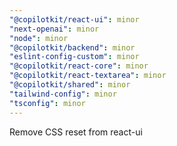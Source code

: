 ```yaml
---
"@copilotkit/react-ui": minor
"next-openai": minor
"node": minor
"@copilotkit/backend": minor
"eslint-config-custom": minor
"@copilotkit/react-core": minor
"@copilotkit/react-textarea": minor
"@copilotkit/shared": minor
"tailwind-config": minor
"tsconfig": minor
---
```


Remove CSS reset from react-ui
